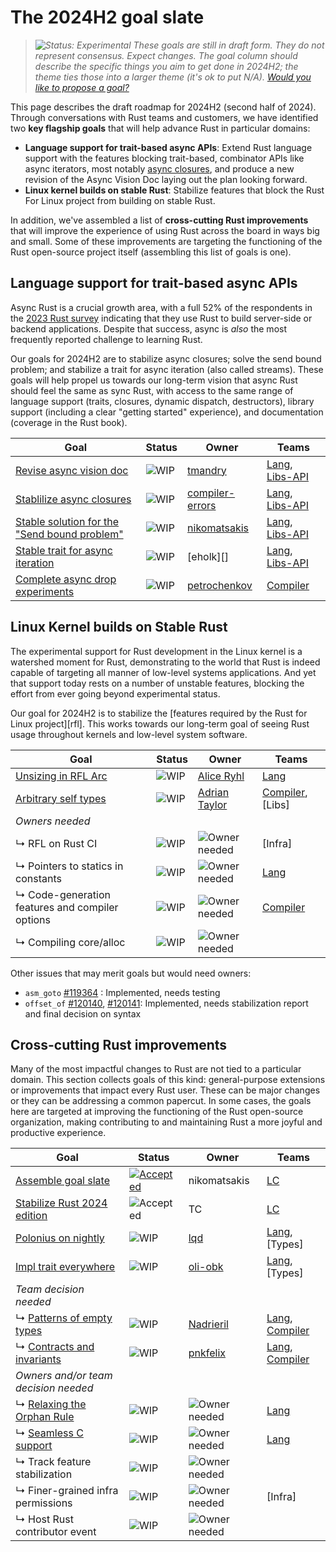 # The 2024H2 goal slate

> *![Status: Experimental](https://img.shields.io/badge/Status-Experimental-yellow) These goals are still in draft form. They do not represent consensus. Expect changes. The goal column should describe the specific things you aim to get done in 2024H2; the theme ties those into a larger theme (it's ok to put N/A). [Would you like to propose a goal?](../how_to/propose_a_goal.md)*

This page describes the draft roadmap for 2024H2 (second half of 2024). Through conversations with Rust teams and customers, we have identified two **key flagship goals** that will help advance Rust in particular domains:

* **Language support for trait-based async APIs**: Extend Rust language support with the features blocking trait-based, combinator APIs like async iterators, most notably [async closures][AC], and produce a new revision of the Async Vision Doc laying out the plan looking forward.
* **Linux kernel builds on stable Rust**: Stabilize features that block the Rust For Linux project from building on stable Rust.

In addition, we've assembled a list of **cross-cutting Rust improvements** that will improve the experience of using Rust across the board in ways big and small. Some of these improvements are targeting the functioning of the Rust open-source project itself (assembling this list of goals is one).

## Language support for trait-based async APIs

Async Rust is a crucial growth area, with a full 52% of the respondents in the [2023 Rust survey](https://blog.rust-lang.org/2024/02/19/2023-Rust-Annual-Survey-2023-results.html) indicating that they use Rust to build server-side or backend applications. Despite that success, async is *also* the most frequently reported challenge to learning Rust. 

Our goals for 2024H2 are to stabilize async closures; solve the send bound problem; and stabilize a trait for async iteration (also called streams). These goals will help propel us towards our long-term vision that async Rust should feel the same as sync Rust, with access to the same range of language support (traits, closures, dynamic dispatch, destructors), library support (including a clear "getting started" experience), and documentation (coverage in the Rust book).

| Goal                                                | Status      | Owner               | Teams              |
| --------------------------------------------------- | ----------- | ------------------- | ------------------ |
| [Revise async vision doc][AVD]                      | ![WIP][wip] | [tmandry][]         | [Lang], [Libs-API] |
| [Stablilize async closures][AC]                     | ![WIP][wip] | [compiler-errors][] | [Lang], [Libs-API] |
| [Stable solution for the "Send bound problem"][ASB] | ![WIP][wip] | [nikomatsakis][]    | [Lang], [Libs-API] |
| [Stable trait for async iteration][AI]              | ![WIP][wip] | [eholk][]           | [Lang], [Libs-API] |
| [Complete async drop experiments][AD]               | ![WIP][wip] | [petrochenkov][]    | [Compiler]         |

[AVD]: ./Async.md
[AC]: ./Async--AsyncClosures.md
[ASB]: Async--SendBounds.md
[AI]: ./Async--Streams.md
[AD]: ./Async--Drop.md

## Linux Kernel builds on Stable Rust

The experimental support for Rust development in the Linux kernel is a watershed moment for Rust, demonstrating to the world that Rust is indeed capable of targeting all manner of low-level systems applications. And yet that support today rests on a number of unstable features, blocking the effort from ever going beyond experimental status.

Our goal for 2024H2 is to stabilize the [features required by the Rust for Linux project][rfl]. This works towards our long-term goal of seeing Rust usage throughout kernels and low-level system software.

| Goal                                            | Status      | Owner                | Teams              |
| ----------------------------------------------- | ----------- | -------------------- | ------------------ |
| [Unsizing in RFL Arc][]                         | ![WIP][wip] | [Alice Ryhl][]       | [Lang]             |
| [Arbitrary self types][]                        | ![WIP][wip] | [Adrian Taylor][]    | [Compiler], [Libs] |
| *Owners needed*                                 |             |                      |                    |
| ↳ RFL on Rust CI                                | ![WIP][wip] | ![Owner needed][own] | [Infra]            |
| ↳ Pointers to statics in constants              | ![WIP][wip] | ![Owner needed][own] | [Lang]             |
| ↳ Code-generation features and compiler options | ![WIP][wip] | ![Owner needed][own] | [Compiler]         |
| ↳ Compiling core/alloc                          | ![WIP][wip] | ![Owner needed][own] |                    |

[Alice Ryhl]: https://github.com/Darksonn/

Other issues that may merit goals but would need owners:

* `asm_goto` [#119364][] : Implemented, needs testing
* `offset_of` [#120140][], [#120141][]: Implemented, needs stabilization report and final decision on syntax

[Unsizing in RFL Arc]: ./rfl_arc_unsizing.md
[Arbitrary self types]: ./arbitrary_self_types.md
[Adrian Taylor]: https://github.com/adetaylor
[#119364]: https://github.com/rust-lang/rust/issues/119364
[#120140]: https://github.com/rust-lang/rust/issues/120140
[#120141]: https://github.com/rust-lang/rust/issues/120141

## Cross-cutting Rust improvements

Many of the most impactful changes to Rust are not tied to a particular domain. This section collects goals of this kind: general-purpose extensions or improvements that impact every Rust user. These can be major changes or they can be addressing a common papercut. In some cases, the goals here are targeted at improving the functioning of the Rust open-source organization, making contributing to and maintaining Rust a more joyful and productive experience.

| Goal                                 | Status                      | Owner                | Teams              |
| ------------------------------------ | --------------------------- | -------------------- | ------------------ |
| [Assemble goal slate][]              | [![Accepted][acc]][rfc3614] | nikomatsakis         | [LC]               |
| [Stabilize Rust 2024 edition][]      | ![Accepted][acc]            | TC                   | [LC]               |
| [Polonius on nightly][]              | ![WIP][wip]                 | [lqd]                | [Lang], [Types]    |
| [Impl trait everywhere][]            | ![WIP][wip]                 | [oli-obk]            | [Lang], [Types]    |
| *Team decision needed*               |                             |                      |                    |
| ↳ [Patterns of empty types][]        | ![WIP][wip]                 | [Nadrieril]          | [Lang], [Compiler] |
| ↳ [Contracts and invariants][]        | ![WIP][wip]                 | [pnkfelix]          | [Lang], [Compiler] |
| *Owners and/or team decision needed* |                             |                      |                    |
| ↳ [Relaxing the Orphan Rule][]       | ![WIP][wip]                 | ![Owner needed][own] | [Lang]             |
| ↳ [Seamless C support][]             | ![WIP][wip]                 | ![Owner needed][own] | [Lang]             |
| ↳ Track feature stabilization        | ![WIP][wip]                 | ![Owner needed][own] |                    |
| ↳ Finer-grained infra permissions    | ![WIP][wip]                 | ![Owner needed][own] | [Infra]            |
| ↳ Host Rust contributor event        | ![WIP][wip]                 | ![Owner needed][own] |                    |

[Assemble goal slate]: ./Project-goal-slate.md
[rfc3614]: https://github.com/rust-lang/rfcs/pull/3614
[Contracts and invariants]: ./Contracts-and-invariants.md
[Stabilize Rust 2024 edition]: ./Rust-2024-Edition.md
[Intrusive linked lists]: ./Intrusive-linked-lists.md
[Fallible allocation]: ./Fallible-allocation.md
[Impl trait everywhere]: ./Impl-trait-everywhere.md
[Intrusive linked lists]: ./Intrusive-linked-lists.md
[Patterns of empty types]: ./Patterns-of-empty-types.md
[Polonius on nightly]: ./Polonius.md
[Relaxing the Orphan Rule]: ./Relaxing-the-Orphan-Rule.md
[Seamless C support]: ./Seamless-C-Support.md

[own]: https://img.shields.io/badge/Owner%20Needed-blue

[acc]: https://img.shields.io/badge/Accepted-green
[prov]: https://img.shields.io/badge/Provisional-yellow
[wip]: https://img.shields.io/badge/WIP-yellow

[compiler-errors]: https://github.com/compiler-errors
[lqd]: https://github.com/lqd
[Nadrieril]: https://github.com/Nadrieril
[nikomatsakis]: https://github.com/nikomatsakis
[oli-obk]: https://github.com/oli-obk
[tmandry]: https://github.com/tmandry
[petrochenkov]: https://github.com/petrochenkov
[pnkfelix]: https://github.com/pnkfelix

[Compiler]: https://www.rust-lang.org/governance/teams/compiler
[Lang]: https://www.rust-lang.org/governance/teams/lang
[LC]: https://www.rust-lang.org/governance/teams/leadership-council
[Libs-API]: https://www.rust-lang.org/governance/teams/library#team-libs-api
